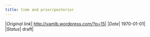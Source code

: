```yaml
---
title: time and prior/posterior
---
```


|*Original link*| http://yamlb.wordpress.com/?p=15|
|*Date*| 1970-01-01|
|*Status*| draft|